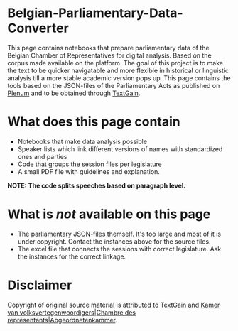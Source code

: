 # Belgian-Parliamentary-Data-Converter
This page contains notebooks that prepare parliamentary data of the Belgian Chamber of Representatives for digital analysis. Based on the corpus made available on the platform. The goal of this project is to make the text to be quicker navigatable and more flexible in historical or linguistic analysis till a more stable academic version pops up. This page contains the tools based on the JSON-files of the Parliamentary Acts as published on [Plenum](ww.plenum.be) and to be obtained through [TextGain](www.textgain.com). 

# What does this page contain
* Notebooks that make data analysis possible
* Speaker lists which link different versions of names with standardized ones and parties
* Code that groups the session files per legislature
* A small PDF file with guidelines and explanation.

**NOTE: The code splits speeches based on paragraph level.**
  
# What is *not* available on this page
* The parliamentary JSON-files themself. It's too large and most of it is under copyright. Contact the instances above for the source files.
* The excel file that connects the sessions with correct legislature. Ask the instances for the correct linkage.

# Disclaimer

Copyright of original source material is attributed to TextGain and [Kamer van volksvertegenwoordigers|Chambre des représentants|Abgeordnetenkammer](www.dekamer.be).
  


